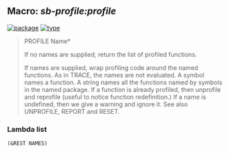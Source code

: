 ## Macro: ***sb-profile:profile***
[![package](https://img.shields.io/badge/Package-SB--PROFILE-5f9ea0.svg?style=social&colorA=999999)](../) [![type](https://img.shields.io/badge/Type-Macro-5f9ea0.svg?style=social&colorA=999999)](../#macro) 

> PROFILE Name*
> 
> If no names are supplied, return the list of profiled functions.
> 
> If names are supplied, wrap profiling code around the named functions.
> As in TRACE, the names are not evaluated. A symbol names a function.
> A string names all the functions named by symbols in the named
> package. If a function is already profiled, then unprofile and
> reprofile (useful to notice function redefinition.)  If a name is
> undefined, then we give a warning and ignore it. See also
> UNPROFILE, REPORT and RESET.

### Lambda list
```
(&REST NAMES)
```
